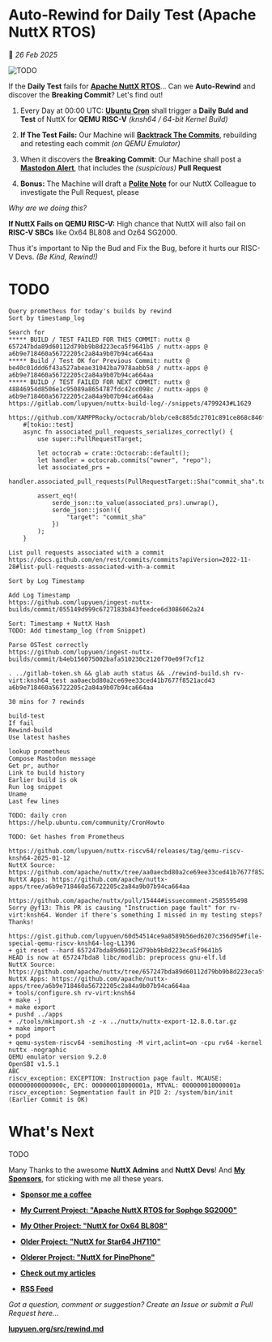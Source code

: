# Auto-Rewind for Daily Test (Apache NuttX RTOS)

📝 _26 Feb 2025_

![TODO](https://lupyuen.github.io/images/rewind-title.jpg)

If the __Daily Test__ fails for [__Apache NuttX RTOS__](TODO)... Can we __Auto-Rewind__ and discover the __Breaking Commit__? Let's find out!

1.  Every Day at 00:00 UTC: [__Ubuntu Cron__](TODO) shall trigger a __Daily Buld and Test__ of NuttX for __QEMU RISC-V__ _(knsh64 / 64-bit Kernel Build)_

1.  __If The Test Fails:__ Our Machine will [__Backtrack The Commits__](TODO), rebuilding and retesting each commit _(on QEMU Emulator)_

1.  When it discovers the __Breaking Commit__: Our Machine shall post a [__Mastodon Alert__](TODO), that includes the _(suspicious)_ __Pull Request__

1.  __Bonus:__ The Machine will draft a [__Polite Note__](TODO) for our NuttX Colleague to investigate the Pull Request, please

_Why are we doing this?_

__If NuttX Fails on QEMU RISC-V:__ High chance that NuttX will also fail on __RISC-V SBCs__ like Ox64 BL808 and Oz64 SG2000.

Thus it's important to Nip the Bud and Fix the Bug, before it hurts our RISC-V Devs. _(Be Kind, Rewind!)_

# TODO

```text
Query prometheus for today's builds by rewind
Sort by timestamp_log

Search for
***** BUILD / TEST FAILED FOR THIS COMMIT: nuttx @ 657247bda89d60112d79bb9b8d223eca5f9641b5 / nuttx-apps @ a6b9e718460a56722205c2a84a9b07b94ca664aa
***** Build / Test OK for Previous Commit: nuttx @ be40c01ddd6f43a527abeae31042ba7978aabb58 / nuttx-apps @ a6b9e718460a56722205c2a84a9b07b94ca664aa
***** BUILD / TEST FAILED FOR NEXT COMMIT: nuttx @ 48846954d8506e1c95089a8654787fdc42cc098c / nuttx-apps @ a6b9e718460a56722205c2a84a9b07b94ca664aa
https://gitlab.com/lupyuen/nuttx-build-log/-/snippets/4799243#L1629

https://github.com/XAMPPRocky/octocrab/blob/ce8c885dc2701c891ce868c846fa25d32fd44ba2/src/api/commits/associated_pull_requests.rs#L75
    #[tokio::test]
    async fn associated_pull_requests_serializes_correctly() {
        use super::PullRequestTarget;

        let octocrab = crate::Octocrab::default();
        let handler = octocrab.commits("owner", "repo");
        let associated_prs =
            handler.associated_pull_requests(PullRequestTarget::Sha("commit_sha".to_string()));

        assert_eq!(
            serde_json::to_value(associated_prs).unwrap(),
            serde_json::json!({
                "target": "commit_sha"
            })
        );
    }

List pull requests associated with a commit
https://docs.github.com/en/rest/commits/commits?apiVersion=2022-11-28#list-pull-requests-associated-with-a-commit

Sort by Log Timestamp

Add Log Timestamp
https://github.com/lupyuen/ingest-nuttx-builds/commit/055149d999c6727183b843feedce6d3086062a24

Sort: Timestamp + NuttX Hash
TODO: Add timestamp_log (from Snippet)

Parse OSTest correctly
https://github.com/lupyuen/ingest-nuttx-builds/commit/b4eb156075002bafa510230c2120f70e09f7cf12

. ../gitlab-token.sh && glab auth status && ./rewind-build.sh rv-virt:knsh64_test aa0aecbd80a2ce69ee33ced41b7677f8521acd43 a6b9e718460a56722205c2a84a9b07b94ca664aa

30 mins for 7 rewinds

build-test
If fail
Rewind-build
Use latest hashes

lookup prometheus
Compose Mastodon message 
Get pr, author 
Link to build history 
Earlier build is ok
Run log snippet 
Uname
Last few lines

TODO: daily cron
https://help.ubuntu.com/community/CronHowto

TODO: Get hashes from Prometheus 

https://github.com/lupyuen/nuttx-riscv64/releases/tag/qemu-riscv-knsh64-2025-01-12
NuttX Source: https://github.com/apache/nuttx/tree/aa0aecbd80a2ce69ee33ced41b7677f8521acd43
NuttX Apps: https://github.com/apache/nuttx-apps/tree/a6b9e718460a56722205c2a84a9b07b94ca664aa

https://github.com/apache/nuttx/pull/15444#issuecomment-2585595498
Sorry @yf13: This PR is causing "Instruction page fault" for rv-virt:knsh64. Wonder if there's something I missed in my testing steps? Thanks!

https://gist.github.com/lupyuen/60d54514ce9a8589b56ed6207c356d95#file-special-qemu-riscv-knsh64-log-L1396
+ git reset --hard 657247bda89d60112d79bb9b8d223eca5f9641b5
HEAD is now at 657247bda8 libc/modlib: preprocess gnu-elf.ld
NuttX Source: https://github.com/apache/nuttx/tree/657247bda89d60112d79bb9b8d223eca5f9641b5
NuttX Apps: https://github.com/apache/nuttx-apps/tree/a6b9e718460a56722205c2a84a9b07b94ca664aa
+ tools/configure.sh rv-virt:knsh64
+ make -j
+ make export
+ pushd ../apps
+ ./tools/mkimport.sh -z -x ../nuttx/nuttx-export-12.8.0.tar.gz
+ make import
+ popd
+ qemu-system-riscv64 -semihosting -M virt,aclint=on -cpu rv64 -kernel nuttx -nographic
QEMU emulator version 9.2.0
OpenSBI v1.5.1
ABC
riscv_exception: EXCEPTION: Instruction page fault. MCAUSE: 000000000000000c, EPC: 000000018000001a, MTVAL: 000000018000001a
riscv_exception: Segmentation fault in PID 2: /system/bin/init
(Earlier Commit is OK)
```

# What's Next

TODO

Many Thanks to the awesome __NuttX Admins__ and __NuttX Devs__! And [__My Sponsors__](https://lupyuen.org/articles/sponsor), for sticking with me all these years.

- [__Sponsor me a coffee__](https://lupyuen.org/articles/sponsor)

- [__My Current Project: "Apache NuttX RTOS for Sophgo SG2000"__](https://nuttx-forge.org/lupyuen/nuttx-sg2000)

- [__My Other Project: "NuttX for Ox64 BL808"__](https://nuttx-forge.org/lupyuen/nuttx-ox64)

- [__Older Project: "NuttX for Star64 JH7110"__](https://nuttx-forge.org/lupyuen/nuttx-star64)

- [__Olderer Project: "NuttX for PinePhone"__](https://nuttx-forge.org/lupyuen/pinephone-nuttx)

- [__Check out my articles__](https://lupyuen.org)

- [__RSS Feed__](https://lupyuen.org/rss.xml)

_Got a question, comment or suggestion? Create an Issue or submit a Pull Request here..._

[__lupyuen.org/src/rewind.md__](https://codeberg.org/lupyuen/lupyuen.org/src/branch/master/src/rewind.md)
